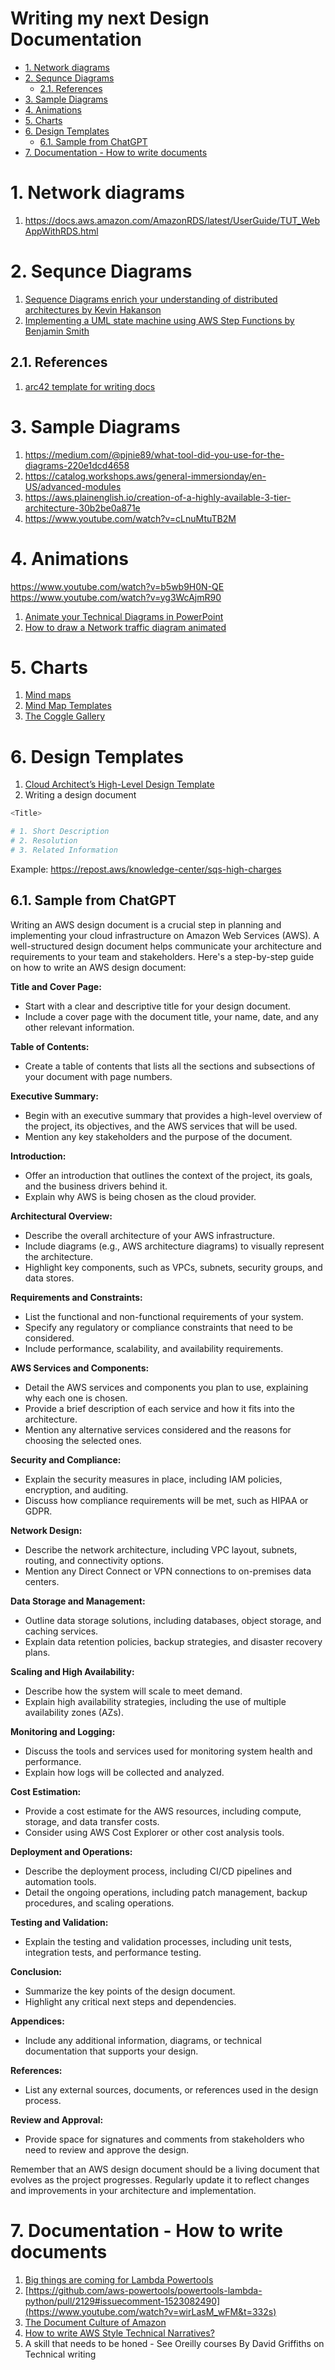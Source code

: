 <h1>Writing my next Design Documentation</h1>

<!-- TOC -->

- [1. Network diagrams](#1-network-diagrams)
- [2. Sequnce Diagrams](#2-sequnce-diagrams)
  - [2.1. References](#21-references)
- [3. Sample Diagrams](#3-sample-diagrams)
- [4. Animations](#4-animations)
- [5. Charts](#5-charts)
- [6. Design Templates](#6-design-templates)
  - [6.1. Sample from ChatGPT](#61-sample-from-chatgpt)
- [7. Documentation - How to write documents](#7-documentation---how-to-write-documents)

<!-- /TOC -->

# 1. Network diagrams

1. https://docs.aws.amazon.com/AmazonRDS/latest/UserGuide/TUT_WebAppWithRDS.html

# 2. Sequnce Diagrams

1. [Sequence Diagrams enrich your understanding of distributed architectures by Kevin Hakanson](https://aws.amazon.com/blogs/architecture/sequence-diagrams-enrich-your-understanding-of-distributed-architectures/)
1. [Implementing a UML state machine using AWS Step Functions by Benjamin Smith](https://aws.amazon.com/blogs/compute/implementing-a-uml-state-machine-using-aws-step-functions/)

## 2.1. References

1. [arc42 template for writing docs](https://www.workingsoftware.dev/software-architecture-documentation-the-ultimate-guide/)

# 3. Sample Diagrams
1. https://medium.com/@pjnie89/what-tool-did-you-use-for-the-diagrams-220e1dcd4658
2. https://catalog.workshops.aws/general-immersionday/en-US/advanced-modules
3. https://aws.plainenglish.io/creation-of-a-highly-available-3-tier-architecture-30b2be0a871e
4. https://www.youtube.com/watch?v=cLnuMtuTB2M

# 4. Animations

https://www.youtube.com/watch?v=b5wb9H0N-QE
https://www.youtube.com/watch?v=yg3WcAjmR90
1. [Animate your Technical Diagrams in PowerPoint](https://www.youtube.com/watch?v=-VjEMvA2R6I)
1. [How to draw a Network traffic diagram animated](https://www.youtube.com/watch?v=x9gSsPEMaQM)

# 5. Charts

1. [Mind maps](https://www.mindmapping.com/)
1. [Mind Map Templates](https://creately.com/diagram-community/popular/t/mind-map)
1. [The Coggle Gallery](https://coggle.it/gallery)

# 6. Design Templates

1. [Cloud Architect’s High-Level Design Template](https://isenberg-ran.medium.com/cloud-architects-high-level-design-template-b35ab940ce77)
1. Writing a design document

```bash
<Title>

# 1. Short Description
# 2. Resolution
# 3. Related Information
```
Example: https://repost.aws/knowledge-center/sqs-high-charges

## 6.1. Sample from ChatGPT

Writing an AWS design document is a crucial step in planning and implementing your cloud infrastructure on Amazon Web Services (AWS). A well-structured design document helps communicate your architecture and requirements to your team and stakeholders. Here's a step-by-step guide on how to write an AWS design document:

**Title and Cover Page:**

* Start with a clear and descriptive title for your design document.
* Include a cover page with the document title, your name, date, and any other relevant information.

**Table of Contents:**

* Create a table of contents that lists all the sections and subsections of your document with page numbers.

**Executive Summary:**

* Begin with an executive summary that provides a high-level overview of the project, its objectives, and the AWS services that will be used.
* Mention any key stakeholders and the purpose of the document.

**Introduction:**

* Offer an introduction that outlines the context of the project, its goals, and the business drivers behind it.
* Explain why AWS is being chosen as the cloud provider.

**Architectural Overview:**

* Describe the overall architecture of your AWS infrastructure.
* Include diagrams (e.g., AWS architecture diagrams) to visually represent the architecture.
* Highlight key components, such as VPCs, subnets, security groups, and data stores.

**Requirements and Constraints:**

* List the functional and non-functional requirements of your system.
* Specify any regulatory or compliance constraints that need to be considered.
* Include performance, scalability, and availability requirements.

**AWS Services and Components:**

* Detail the AWS services and components you plan to use, explaining why each one is chosen.
* Provide a brief description of each service and how it fits into the architecture.
* Mention any alternative services considered and the reasons for choosing the selected ones.

**Security and Compliance:**

* Explain the security measures in place, including IAM policies, encryption, and auditing.
* Discuss how compliance requirements will be met, such as HIPAA or GDPR.

**Network Design:**

* Describe the network architecture, including VPC layout, subnets, routing, and connectivity options.
* Mention any Direct Connect or VPN connections to on-premises data centers.

**Data Storage and Management:**

* Outline data storage solutions, including databases, object storage, and caching services.
* Explain data retention policies, backup strategies, and disaster recovery plans.

**Scaling and High Availability:**

* Describe how the system will scale to meet demand.
* Explain high availability strategies, including the use of multiple availability zones (AZs).

**Monitoring and Logging:**

* Discuss the tools and services used for monitoring system health and performance.
* Explain how logs will be collected and analyzed.

**Cost Estimation:**

* Provide a cost estimate for the AWS resources, including compute, storage, and data transfer costs.
* Consider using AWS Cost Explorer or other cost analysis tools.

**Deployment and Operations:**

* Describe the deployment process, including CI/CD pipelines and automation tools.
* Detail the ongoing operations, including patch management, backup procedures, and scaling operations.

**Testing and Validation:**

* Explain the testing and validation processes, including unit tests, integration tests, and performance testing.

**Conclusion:**

* Summarize the key points of the design document.
* Highlight any critical next steps and dependencies.

**Appendices:**

* Include any additional information, diagrams, or technical documentation that supports your design.

**References:**

* List any external sources, documents, or references used in the design process.

**Review and Approval:**

* Provide space for signatures and comments from stakeholders who need to review and approve the design.

Remember that an AWS design document should be a living document that evolves as the project progresses. Regularly update it to reflect changes and improvements in your architecture and implementation.

# 7. Documentation - How to write documents

1. [Big things are coming for Lambda Powertools](https://www.youtube.com/watch?v=wirLasM_wFM&t=332s)
1. [https://github.com/aws-powertools/powertools-lambda-python/pull/2129#issuecomment-1523082490](https://www.youtube.com/watch?v=wirLasM_wFM&t=332s)
1. [The Document Culture of Amazon](https://justingarrison.com/blog/2021-03-15-the-document-culture-of-amazon/)
1. [How to write AWS Style Technical Narratives?](https://www.reddit.com/r/aws/comments/14df2il/how_to_write_aws_style_technical_narratives/?rdt=64090)
1. A skill that needs to be honed - See Oreilly courses By David Griffiths on Technical writing
